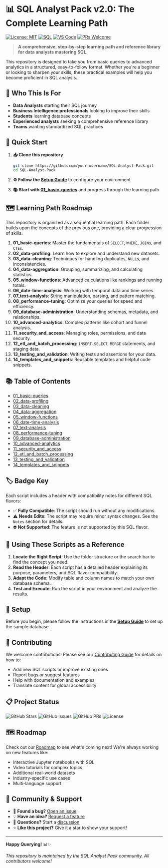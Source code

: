 # 📊 SQL Analyst Pack v2.0: The Complete Learning Path

[![License: MIT](https://img.shields.io/badge/License-MIT-yellow.svg)](https://opensource.org/licenses/MIT)
[![SQL](https://img.shields.io/badge/SQL-Multi--Dialect-blue.svg)](https://en.wikipedia.org/wiki/SQL)
[![VS Code](https://img.shields.io/badge/VS%20Code-Ready-brightgreen.svg)](https://code.visualstudio.com/)
[![PRs Welcome](https://img.shields.io/badge/PRs-welcome-brightgreen.svg)](CONTRIBUTING.md)

> **A comprehensive, step-by-step learning path and reference library for data analysts mastering SQL.**

This repository is designed to take you from basic queries to advanced analytics in a structured, easy-to-follow format. Whether you're a beginner or looking to sharpen your skills, these practical examples will help you become proficient in SQL analysis.

## 🎯 **Who This Is For**

- **Data Analysts** starting their SQL journey
- **Business Intelligence professionals** looking to improve their skills  
- **Students** learning database concepts
- **Experienced analysts** seeking a comprehensive reference library
- **Teams** wanting standardized SQL practices

## 🚀 **Quick Start**

1. **📥 Clone this repository**

   ```bash
   git clone https://github.com/your-username/SQL-Analyst-Pack.git
   cd SQL-Analyst-Pack
   ```

2. **⚙️ Follow the [Setup Guide](./SETUP.md)** to configure your environment

3. **📚 Start with [01_basic-queries](./01_basic-queries/)** and progress through the learning path

## 🗺️ Learning Path Roadmap

This repository is organized as a sequential learning path. Each folder builds upon the concepts of the previous one, providing a clear progression of skills.

1. **01_basic-queries**: Master the fundamentals of `SELECT`, `WHERE`, `JOINs`, and `CTEs`.
2. **02_data-profiling**: Learn how to explore and understand new datasets.
3. **03_data-cleaning**: Techniques for handling duplicates, `NULL`s, and inconsistencies.
4. **04_data-aggregation**: Grouping, summarizing, and calculating statistics.
5. **05_window-functions**: Advanced calculations like rankings and running totals.
6. **06_date-time-analysis**: Working with temporal data and time series.
7. **07_text-analysis**: String manipulation, parsing, and pattern matching.
8. **08_performance-tuning**: Optimize your queries for speed and efficiency.
9. **09_database-administration**: Understanding schemas, metadata, and relationships.
10. **10_advanced-analytics**: Complex patterns like cohort and funnel analysis.
11. **11_security_and_access**: Managing roles, permissions, and data security.
12. **12_etl_and_batch_processing**: `INSERT-SELECT`, `MERGE` statements, and staging data.
13. **13_testing_and_validation**: Writing tests and assertions for your data.
14. **14_templates_and_snippets**: Reusable templates and helpful code snippets.

## 📚 Table of Contents

- [01_basic-queries](./01_basic-queries/)
- [02_data-profiling](./02_data-profiling/)
- [03_data-cleaning](./03_data-cleaning/)
- [04_data-aggregation](./04_data-aggregation/)
- [05_window-functions](./05_window-functions/)
- [06_date-time-analysis](./06_date-time-analysis/)
- [07_text-analysis](./07_text-analysis/)
- [08_performance-tuning](./08_performance-tuning/)
- [09_database-administration](./09_database-administration/)
- [10_advanced-analytics](./10_advanced-analytics/)
- [11_security_and_access](./11_security_and_access/)
- [12_etl_and_batch_processing](./12_etl_and_batch_processing/)
- [13_testing_and_validation](./13_testing_and_validation/)
- [14_templates_and_snippets](./14_templates_and_snippets/)

## 🏷️ Badge Key

Each script includes a header with compatibility notes for different SQL flavors:

- ✅ **Fully Compatible**: The script should run without any modifications.
- ⚠️ **Needs Edits**: The script may require minor syntax changes. See the `Notes` section for details.
- ⛔ **Not Supported**: The feature is not supported by this SQL flavor.

## 📖 Using These Scripts as a Reference

1. **Locate the Right Script**: Use the folder structure or the search bar to find the concept you need.
2. **Read the Header**: Each script has a detailed header explaining its purpose, parameters, and SQL flavor compatibility.
3. **Adapt the Code**: Modify table and column names to match your own database schema.
4. **Test and Execute**: Run the script in your environment and analyze the results.

## 🔧 Setup

Before you begin, please follow the instructions in the [**Setup Guide**](./SETUP.md) to set up the sample database.

## 🤝 Contributing

We welcome contributions! Please see our [Contributing Guide](CONTRIBUTING.md) for details on how to:

- Add new SQL scripts or improve existing ones
- Report bugs or suggest features
- Help with documentation and examples
- Translate content for global accessibility

## 📋 Project Status

![GitHub Stars](https://img.shields.io/github/stars/username/SQL-Analyst-Pack?style=social)
![GitHub Issues](https://img.shields.io/github/issues/username/SQL-Analyst-Pack)
![GitHub PRs](https://img.shields.io/github/issues-pr/username/SQL-Analyst-Pack)
![License](https://img.shields.io/github/license/username/SQL-Analyst-Pack)

## 🗺️ Roadmap

Check out our [Roadmap](ROADMAP.md) to see what's coming next! We're always working on new features like:

- Interactive Jupyter notebooks with SQL
- Video tutorials for complex topics  
- Additional real-world datasets
- Industry-specific use cases
- Multi-language support

## 💬 Community & Support

- 🐛 **Found a bug?** [Open an issue](.github/ISSUE_TEMPLATE/bug_report.yml)
- 💡 **Have an idea?** [Request a feature](.github/ISSUE_TEMPLATE/feature_request.yml)
- 💬 **Questions?** Start a [discussion](https://github.com/username/SQL-Analyst-Pack/discussions)
- ⭐ **Like this project?** Give it a star to show your support!

---

**Happy Querying!** 📊✨

*This repository is maintained by the SQL Analyst Pack community. All contributors welcome!*

